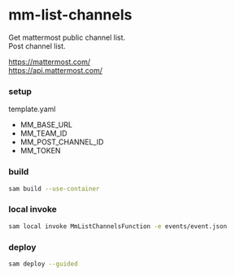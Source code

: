 # mm-list-channels

Get mattermost public channel list.  
Post channel list.

https://mattermost.com/  
https://api.mattermost.com/


### setup

template.yaml

- MM_BASE_URL
- MM_TEAM_ID
- MM_POST_CHANNEL_ID
- MM_TOKEN

### build

```bash
sam build --use-container
```

### local invoke

```bash
sam local invoke MmListChannelsFunction -e events/event.json
```

### deploy

```bash
sam deploy --guided 
```
